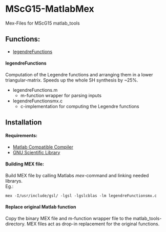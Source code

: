 MScG15-MatlabMex
======

Mex-Files for MScG15 matlab_tools

## Functions:
* [legendreFunctions](#legendrefunctions)

#### legendreFunctions
Computation of the Legendre functions and arranging them in a lower 
triangular-matrix. Speeds up the whole SH synthesis by ~25%.
* legendreFunctions.m
	* m-function wrapper for parsing inputs
* legendreFunctionsmx.c
	* c-implementation for computing the Legendre functions

## Installation
#### Requirements:
* [Matlab Compatible Compiler](https://de.mathworks.com/support/compilers.html)
* [GNU Scientific Library](https://www.gnu.org/software/gsl/)

#### Building MEX file:

Build MEX file by calling Matlabs *mex*-command and linking needed librarys.  
Eg.:
```
mex -I/usr/include/gsl/ -lgsl -lgslcblas -lm legendreFunctionsmx.c
```

#### Replace original Matlab function
Copy the binary MEX file and m-function wrapper file to the
matlab_tools-directory. MEX files act as drop-in replacement for the original
functions.
